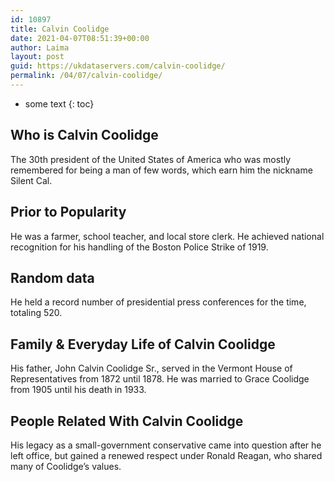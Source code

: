 ```yaml
---
id: 10897
title: Calvin Coolidge
date: 2021-04-07T08:51:39+00:00
author: Laima
layout: post
guid: https://ukdataservers.com/calvin-coolidge/
permalink: /04/07/calvin-coolidge/
---
```


* some text
{: toc}


## Who is Calvin Coolidge
                  
                  
                  
The 30th president of the United States of America who was mostly remembered for being a man of few words, which earn him the nickname Silent Cal.
                  
              
            
              
            
                
                
                
## Prior to Popularity
                  
                  
                  
He was a farmer, school teacher, and local store clerk. He achieved national recognition for his handling of the Boston Police Strike of 1919.
                  
              
            
              
            
                
                
                
## Random data
                  
                  
                  
He held a record number of presidential press conferences for the time, totaling 520.
                  
              
            
              
            
                
                
                
## Family & Everyday Life of Calvin Coolidge
                  
                  
                  
His father, John Calvin Coolidge Sr., served in the Vermont House of Representatives from 1872 until 1878. He was married to Grace Coolidge from 1905 until his death in 1933.
                  
              
            
              
            
                
                
                
## People Related With Calvin Coolidge
                  
                  
                  
His legacy as a small-government conservative came into question after he left office, but gained a renewed respect under Ronald Reagan, who shared many of Coolidge&#8217;s values.
                  
              
            
              
            
                
              
            
              
              
            
            
              
            
          
          
          